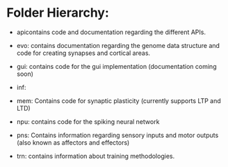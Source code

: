 # Folder Hierarchy:

* apicontains code and documentation regarding the different APIs.

* evo: contains documentation regarding the genome data structure and code for creating synapses and cortical areas.
* gui: contains code for the gui implementation (documentation coming soon)
* inf:
* mem: Contains code for synaptic plasticity (currently supports LTP and LTD)
* npu: contains code for the spiking neural network
* pns: Contains information regarding sensory inputs and motor outputs (also known as affectors and effectors)
* trn: contains information about training methodologies. 
